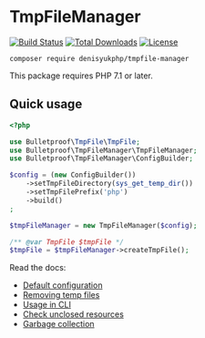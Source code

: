 # TmpFileManager

[![Build Status](https://travis-ci.org/denisyukphp/tmpfile-manager.svg?branch=master)](https://travis-ci.org/denisyukphp/tmpfile-manager) [![Total Downloads](https://poser.pugx.org/denisyukphp/tmpfile-manager/downloads)](https://packagist.org/packages/denisyukphp/tmpfile-manager) [![License](https://poser.pugx.org/denisyukphp/tmpfile-manager/license)](https://packagist.org/packages/denisyukphp/tmpfile-manager)

```
composer require denisyukphp/tmpfile-manager
```

This package requires PHP 7.1 or later.

## Quick usage

```php
<?php

use Bulletproof\TmpFile\TmpFile;
use Bulletproof\TmpFileManager\TmpFileManager;
use Bulletproof\TmpFileManager\ConfigBuilder;

$config = (new ConfigBuilder())
    ->setTmpFileDirectory(sys_get_temp_dir())
    ->setTmpFilePrefix('php')
    ->build()
;

$tmpFileManager = new TmpFileManager($config);

/** @var TmpFile $tmpFile */
$tmpFile = $tmpFileManager->createTmpFile();
```

Read the docs:

- [Default configuration](docs/1-default-configuration.md)
- [Removing temp files](docs/2-removing-temp-files.md)
- [Usage in CLI](docs/3-usage-in-cli.md)
- [Check unclosed resources](docs/4-check-unclosed-resources.md)
- [Garbage collection](docs/5-garbage-collection.md)